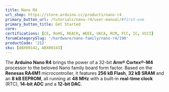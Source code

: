 ```yaml
---
title: Nano R4
url_shop: https://store.arduino.cc/products/nano-r4
primary_button_url: /tutorials/nano-r4/user-manual/#first-use
primary_button_title: Get Started
core: 
certifications: [CE, RoHS, REACH, WEEE, UKCA, RCM, FCC, IC, VCCI]
forumCategorySlug: '/hardware/nano-family/nano-r4/190'
productCode: '212'
sku: [ABX00142, ABX00143]
---
```


The **Arduino Nano R4** brings the power of a 32-bit **Arm® Cortex®-M4** processor to the beloved Nano family board form factor. Based on the **Renesas RA4M1** microcontroller, it features **256 kB Flash**, **32 kB SRAM** and an **8 kB EEPROM**, all running at **48 MHz** with a built-in **real-time clock** (RTC), **14-bit ADC** and a **12-bit DAC**.
